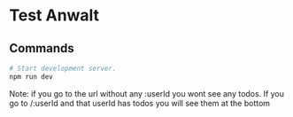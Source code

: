 # Test Anwalt

## Commands

```bash
# Start development server.
npm run dev
```

Note: if you go to the url without any :userId you wont see any todos. If you go to /:userId and that userId has todos you will see them at the bottom
